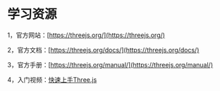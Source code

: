 # 学习资源

1，官方网站：[https://threejs.org/](https://threejs.org/)

2，官方文档：[https://threejs.org/docs/](https://threejs.org/docs/)

3，官方手册：[https://threejs.org/manual/](https://threejs.org/manual/)

4，入门视频：[快速上手Three.js](https://www.bilibili.com/video/BV1zU4y1L7Go?spm_id_from=333.337.search-card.all.click)